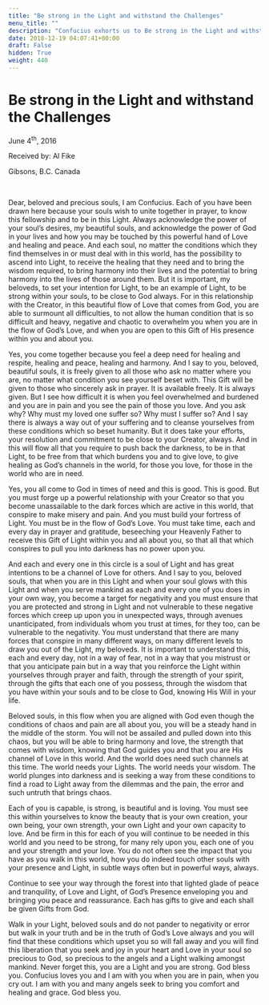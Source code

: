 ```yaml
---
title: "Be strong in the Light and withstand the Challenges"
menu_title: ""
description: "Confucius exhorts us to Be strong in the Light and withstand the Challenges"
date: 2018-12-19 04:07:41+00:00
draft: False
hidden: True
weight: 440
---
```

#  Be strong in the Light and withstand the Challenges

June 4<sup>th</sup>, 2016

Received by: Al Fike

Gibsons, B.C. Canada

 

Dear, beloved and precious souls, I am Confucius. Each of you have been drawn here because your souls wish to unite together in prayer, to know this fellowship and to be in this Light. Always acknowledge the power of your soul’s desires, my beautiful souls, and acknowledge the power of God in your lives and how you may be touched by this powerful hand of Love and healing and peace. And each soul, no matter the conditions which they find themselves in or must deal with in this world, has the possibility to ascend into Light, to receive the healing that they need and to bring the wisdom required, to bring harmony into their lives and the potential to bring harmony into the lives of those around them. But it is important, my beloveds, to set your intention for Light, to be an example of Light, to be strong within your souls, to be close to God always. For in this relationship with the Creator, in this beautiful flow of Love that comes from God, you are able to surmount all difficulties, to not allow the human condition that is so difficult and heavy, negative and chaotic to overwhelm you when you are in the flow of God’s Love, and when you are open to this Gift of His presence within you and about you. 

Yes, you come together because you feel a deep need for healing and respite, healing and peace, healing and harmony. And I say to you, beloved, beautiful souls, it is freely given to all those who ask no matter where you are, no matter what condition you see yourself beset with. This Gift will be given to those who sincerely ask in prayer. It is available freely. It is always given. But I see how difficult it is when you feel overwhelmed and burdened and you are in pain and you see the pain of those you love. And you ask why? Why must my loved one suffer so? Why must I suffer so? And I say there is always a way out of your suffering and to cleanse yourselves from these conditions which so beset humanity. But it does take your efforts, your resolution and commitment to be close to your Creator, always. And in this will flow all that you require to push back the darkness, to be in that Light, to be free from that which burdens you and to give love, to give healing as God’s channels in the world, for those you love, for those in the world who are in need. 

Yes, you all come to God in times of need and this is good. This is good. But you must forge up a powerful relationship with your Creator so that you become unassailable to the dark forces which are active in this world, that conspire to make misery and pain. And you must build your fortress of Light. You must be in the flow of God’s Love. You must take time, each and every day in prayer and gratitude, beseeching your Heavenly Father to receive this Gift of Light within you and all about you, so that all that which conspires to pull you into darkness has no power upon you. 

And each and every one in this circle is a soul of Light and has great intentions to be a channel of Love for others. And I say to you, beloved souls, that when you are in this Light and when your soul glows with this Light and when you serve mankind as each and every one of you does in your own way, you become a target for negativity and you must ensure that you are protected and strong in Light and not vulnerable to these negative forces which creep up upon you in unexpected ways, through avenues unanticipated, from individuals whom you trust at times, for they too, can be vulnerable to the negativity. You must understand that there are many forces that conspire in many different ways, on many different levels to draw you out of the Light, my beloveds. It is important to understand this, each and every day, not in a way of fear, not in a way that you mistrust or that you anticipate pain but in a way that you reinforce the Light within yourselves through prayer and faith, through the strength of your spirit, through the gifts that each one of you possess, through the wisdom that you have within your souls and to be close to God, knowing His Will in your life. 

Beloved souls, in this flow when you are aligned with God even though the conditions of chaos and pain are all about you, you will be a steady hand in the middle of the storm. You will not be assailed and pulled down into this chaos, but you will be able to bring harmony and love, the strength that comes with wisdom, knowing that God guides you and that you are His channel of Love in this world. And the world does need such channels at this time. The world needs your Lights. The world needs your wisdom. The world plunges into darkness and is seeking a way from these conditions to find a road to Light away from the dilemmas and the pain, the error and such untruth that brings chaos. 

Each of you is capable, is strong, is beautiful and is loving. You must see this within yourselves to know the beauty that is your own creation, your own being, your own strength, your own Light and your own capacity to love. And be firm in this for each of you will continue to be needed in this world and you need to be strong, for many rely upon you, each one of you and your strength and your love. You do not often see the impact that you have as you walk in this world, how you do indeed touch other souls with your presence and Light, in subtle ways often but in powerful ways, always. 

Continue to see your way through the forest into that lighted glade of peace and tranquility, of Love and Light, of God’s Presence enveloping you and bringing you peace and reassurance. Each has gifts to give and each shall be given Gifts from God. 

Walk in your Light, beloved souls and do not pander to negativity or error but walk in your truth and be in the truth of God’s Love always and you will find that these conditions which upset you so will fall away and you will find this liberation that you seek and joy in your heart and Love in your soul so precious to God, so precious to the angels and a Light walking amongst mankind. Never forget this, you are a Light and you are strong. God bless you. Confucius loves you and I am with you when you are in pain, when you cry out. I am with you and many angels seek to bring you comfort and healing and grace. God bless you.